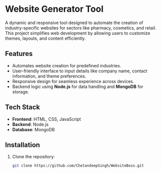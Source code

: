 # Website Generator Tool

A dynamic and responsive tool designed to automate the creation of industry-specific websites for sectors like pharmacy, cosmetics, and retail. This project simplifies web development by allowing users to customize themes, layouts, and content efficiently.

## Features
- Automates website creation for predefined industries.
- User-friendly interface to input details like company name, contact information, and theme preferences.
- Responsive design for seamless experience across devices.
- Backend logic using **Node.js** for data handling and **MongoDB** for storage.

## Tech Stack
- **Frontend**: HTML, CSS, JavaScript
- **Backend**: Node.js
- **Database**: MongoDB

## Installation
1. Clone the repository:
   ```bash
   git clone https://github.com/ChetandeepSingh/WebsiteBoss.git
